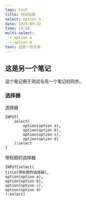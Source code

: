 ```yaml
---
tags: test
title: 测试标题
select: option a
date: 2023-09-22
time: 19:20
multi-select:
  - option a
  - option b
text: 这是一些文本
---
```


## 这是另一个笔记
这个笔记用于测试与另一个笔记的同步。

### 选择器
选择器
```meta-bind
INPUT[
	select(
		option(option a),
		option(option b),
		option(option c),
		option(option d)
	):select
]
```

带标题的选择器
```meta-bind
INPUT[select(
title(带标题的选择器),
option(option a),
option(option b),
option(option c),
option(option d)
):select]
```

